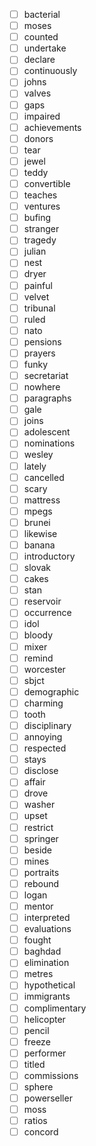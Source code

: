 - [ ] bacterial
- [ ] moses
- [ ] counted
- [ ] undertake
- [ ] declare
- [ ] continuously
- [ ] johns
- [ ] valves
- [ ] gaps
- [ ] impaired
- [ ] achievements
- [ ] donors
- [ ] tear
- [ ] jewel
- [ ] teddy
- [ ] convertible
- [ ] teaches
- [ ] ventures
- [ ] bufing
- [ ] stranger
- [ ] tragedy
- [ ] julian
- [ ] nest
- [ ] dryer
- [ ] painful
- [ ] velvet
- [ ] tribunal
- [ ] ruled
- [ ] nato
- [ ] pensions
- [ ] prayers
- [ ] funky
- [ ] secretariat
- [ ] nowhere
- [ ] paragraphs
- [ ] gale
- [ ] joins
- [ ] adolescent
- [ ] nominations
- [ ] wesley
- [ ] lately
- [ ] cancelled
- [ ] scary
- [ ] mattress
- [ ] mpegs
- [ ] brunei
- [ ] likewise
- [ ] banana
- [ ] introductory
- [ ] slovak
- [ ] cakes
- [ ] stan
- [ ] reservoir
- [ ] occurrence
- [ ] idol
- [ ] bloody
- [ ] mixer
- [ ] remind
- [ ] worcester
- [ ] sbjct
- [ ] demographic
- [ ] charming
- [ ] tooth
- [ ] disciplinary
- [ ] annoying
- [ ] respected
- [ ] stays
- [ ] disclose
- [ ] affair
- [ ] drove
- [ ] washer
- [ ] upset
- [ ] restrict
- [ ] springer
- [ ] beside
- [ ] mines
- [ ] portraits
- [ ] rebound
- [ ] logan
- [ ] mentor
- [ ] interpreted
- [ ] evaluations
- [ ] fought
- [ ] baghdad
- [ ] elimination
- [ ] metres
- [ ] hypothetical
- [ ] immigrants
- [ ] complimentary
- [ ] helicopter
- [ ] pencil
- [ ] freeze
- [ ] performer
- [ ] titled
- [ ] commissions
- [ ] sphere
- [ ] powerseller
- [ ] moss
- [ ] ratios
- [ ] concord
